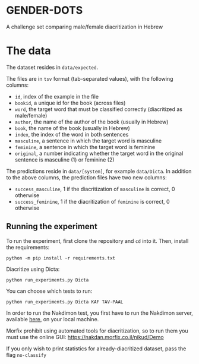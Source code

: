 # GENDER-DOTS

A challenge set comparing male/female diacritization in Hebrew

# The data

The dataset resides in `data/expected`.

The files are in `tsv` format (tab-separated values), with the following columns:
* `id`, index of the example in the file
* `bookid`, a unique id for the book (across files)
* `word`, the target word that must be classified correctly (diacritized as male/female)
* `author`, the name of the author of the book (usually in Hebrew)
* `book`, the name of the book (usually in Hebrew)
* `index`, the index of the word in both sentences
* `masculine`, a sentence in which the target word is masculine
* `feminine`, a sentence in which the target word is feminine
* `original`, a number indicating whether the target word in the original sentence is masculine (1) or feminine (2)

The predictions reside in `data/[system]`, for example `data/Dicta`.
In addition to the above columns, the prediction files have two new columns:
* `success_masculine`, 1 if the diacritization of `masculine` is correct, 0 otherwise
* `success_feminine`, 1 if the diacritization of `feminine` is correct, 0 otherwise

## Running the experiment
To run the experiment, first clone the repository and `cd` into it.
Then, install the requirements:
```shell
python -m pip install -r requirements.txt
```

Diacritize using Dicta:
```shell
python run_experiments.py Dicta
```

You can choose which tests to run:
```shell
python run_experiments.py Dicta KAF TAV-PAAL
```

In order to run the Nakdimon test, you first have to run the Nakdimon server, 
available [here](https://github.com/elazarg/nakdimon), on your local machine. 

Morfix prohibit using automated tools for diacritization, so to run them you must use the online GUI: https://nakdan.morfix.co.il/nikud/Demo

If you only wish to print statistics for already-diacritized dataset, pass the flag `no-classify`

